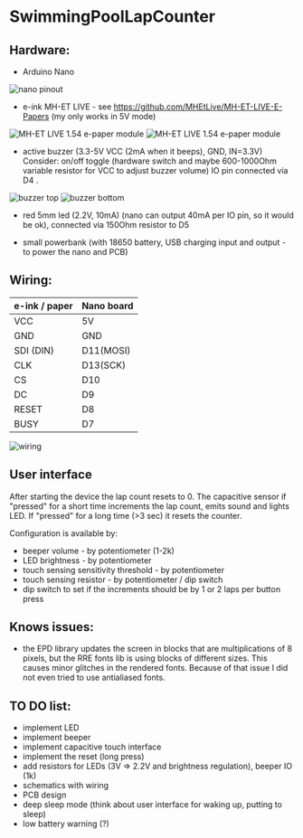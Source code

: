 # SwimmingPoolLapCounter

## Hardware:
- Arduino Nano

![nano pinout](docs/nano_pinout.png "nano pinout")

- e-ink MH-ET LIVE - see https://github.com/MHEtLive/MH-ET-LIVE-E-Papers 
(my only works in 5V mode)

![MH-ET LIVE 1.54 e-paper module](docs/mh-et-black_white.png "MH-ET LIVE 1.54 e-paper module")
![MH-ET LIVE 1.54 e-paper module](docs/mh-et-back.png "MH-ET LIVE 1.54 e-paper module")

- active buzzer (3.3-5V VCC (2mA when it beeps), GND, IN=3.3V)
 Consider: on/off toggle (hardware switch and maybe 600-1000Ohm variable resistor for VCC to adjust buzzer volume)
 IO pin connected via D4 .

![buzzer top](docs/buzzer1.png "buzzer top")
![buzzer bottom](docs/buzzer2.png "buzzer bottom")

 - red 5mm led (2.2V, 10mA) (nano can output 40mA per IO pin, so it would be ok), connected via 150Ohm resistor to D5

 - small powerbank (with 18650 battery, USB charging input and output - to power the nano and PCB)

## Wiring:

| e-ink / paper | Nano board |
|---------------|------------|
| VCC           | 5V         |
| GND           | GND        |
| SDI (DIN)     | D11(MOSI)  |
| CLK           | D13(SCK)   |
| CS            | D10        |
| DC            | D9         |
| RESET         | D8         |
| BUSY          | D7         |

![wiring](docs/guide-wiring-eink-epaper-module-schematics-diagram-14core-768x633.jpg "wiring")

## User interface

After starting the device the lap count resets to 0.
The capacitive sensor if "pressed" for a short time increments the lap count, emits sound and lights LED.
If "pressed" for a long time (>3 sec) it resets the counter.

Configuration is available by:
- beeper volume - by potentiometer (1-2k)
- LED brightness - by potentiometer
- touch sensing sensitivity threshold - by potentiometer
- touch sensing resistor - by potentiometer / dip switch
- dip switch to set if the increments should be by 1 or 2 laps per button press

## Knows issues:
- the EPD library updates the screen in blocks that are multiplications of 8 pixels, but the RRE fonts lib is using blocks of different sizes. This causes minor glitches in the rendered fonts. Because of that issue I did not even tried to use antialiased fonts.

## TO DO list:
- implement LED
- implement beeper
- implement capacitive touch interface
- implement the reset (long press)
- add resistors for LEDs (3V => 2.2V and brightness regulation), beeper IO (1k)
- schematics with wiring
- PCB design 
- deep sleep mode (think about user interface for waking up, putting to sleep)
- low battery warning (?)